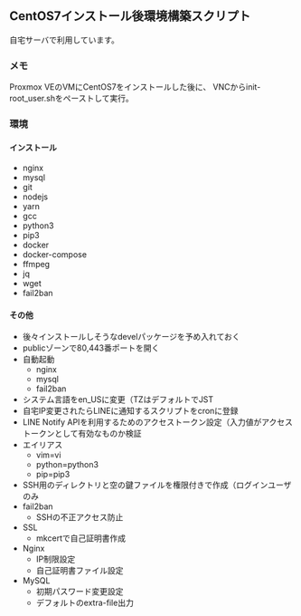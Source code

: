 ## CentOS7インストール後環境構築スクリプト

自宅サーバで利用しています。

### メモ

Proxmox VEのVMにCentOS7をインストールした後に、
VNCからinit-root_user.shをペーストして実行。

### 環境

#### インストール

- nginx
- mysql
- git
- nodejs
- yarn
- gcc
- python3
- pip3
- docker
- docker-compose
- ffmpeg
- jq
- wget
- fail2ban

#### その他

- 後々インストールしそうなdevelパッケージを予め入れておく
- publicゾーンで80,443番ポートを開く
- 自動起動
  - nginx
  - mysql
  - fail2ban
- システム言語をen_USに変更（TZはデフォルトでJST
- 自宅IP変更されたらLINEに通知するスクリプトをcronに登録
- LINE Notify APIを利用するためのアクセストークン設定（入力値がアクセストークンとして有効なものか検証
- エイリアス
  - vim=vi
  - python=python3
  - pip=pip3
- SSH用のディレクトリと空の鍵ファイルを権限付きで作成（ログインユーザのみ
- fail2ban
  - SSHの不正アクセス防止
- SSL
  - mkcertで自己証明書作成
- Nginx
  - IP制限設定
  - 自己証明書ファイル設定
- MySQL
  - 初期パスワード変更設定
  - デフォルトのextra-file出力
